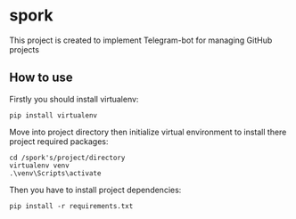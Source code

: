 # spork

This project is created to implement Telegram-bot for managing GitHub projects

## How to use

Firstly you should install virtualenv:

```
pip install virtualenv
```

Move into project directory then initialize virtual environment to install there project required packages:

```
cd /spork's/project/directory
virtualenv venv
.\venv\Scripts\activate
```

Then you have to install project dependencies:

```
pip install -r requirements.txt
```
